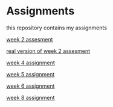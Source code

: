# Assignments
this repository contains my assignments

[week 2 assesment](https://github.com/BrianKorthout/Assignments/blob/master/week%202%20assesment%20finish.ipynb) 

[real version of week 2 assesment](https://github.com/BrianKorthout/Assignments/blob/master/Finish%20version%202!.ipynb) 

[week 4 assignment](https://github.com/BrianKorthout/Assignments/blob/master/Assignment_week_4%20(1).ipynb)

[week 5 assignment](https://github.com/BrianKorthout/Assignments/blob/master/Assignment%20week%205%20.ipynb) 

[week 6 assignment](https://github.com/BrianKorthout/Assignments/blob/master/assignment4.ipynb) 

[week 8 assignment](https://github.com/BrianKorthout/Assignments/blob/master/assignment%20for%20week%208%20(assignment%205).ipynb)
